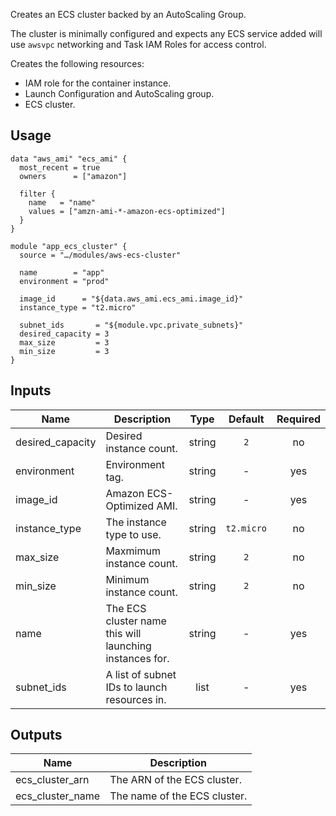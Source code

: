 Creates an ECS cluster backed by an AutoScaling Group.

The cluster is minimally configured and expects any ECS service added will
use `awsvpc` networking and Task IAM Roles for access control.

Creates the following resources:

* IAM role for the container instance.
* Launch Configuration and AutoScaling group.
* ECS cluster.

## Usage

```hcl
data "aws_ami" "ecs_ami" {
  most_recent = true
  owners      = ["amazon"]

  filter {
    name   = "name"
    values = ["amzn-ami-*-amazon-ecs-optimized"]
  }
}

module "app_ecs_cluster" {
  source = "…/modules/aws-ecs-cluster"

  name        = "app"
  environment = "prod"

  image_id      = "${data.aws_ami.ecs_ami.image_id}"
  instance_type = "t2.micro"

  subnet_ids       = "${module.vpc.private_subnets}"
  desired_capacity = 3
  max_size         = 3
  min_size         = 3
}
```


## Inputs

| Name | Description | Type | Default | Required |
|------|-------------|:----:|:-----:|:-----:|
| desired_capacity | Desired instance count. | string | `2` | no |
| environment | Environment tag. | string | - | yes |
| image_id | Amazon ECS-Optimized AMI. | string | - | yes |
| instance_type | The instance type to use. | string | `t2.micro` | no |
| max_size | Maxmimum instance count. | string | `2` | no |
| min_size | Minimum instance count. | string | `2` | no |
| name | The ECS cluster name this will launching instances for. | string | - | yes |
| subnet_ids | A list of subnet IDs to launch resources in. | list | - | yes |

## Outputs

| Name | Description |
|------|-------------|
| ecs_cluster_arn | The ARN of the ECS cluster. |
| ecs_cluster_name | The name of the ECS cluster. |

